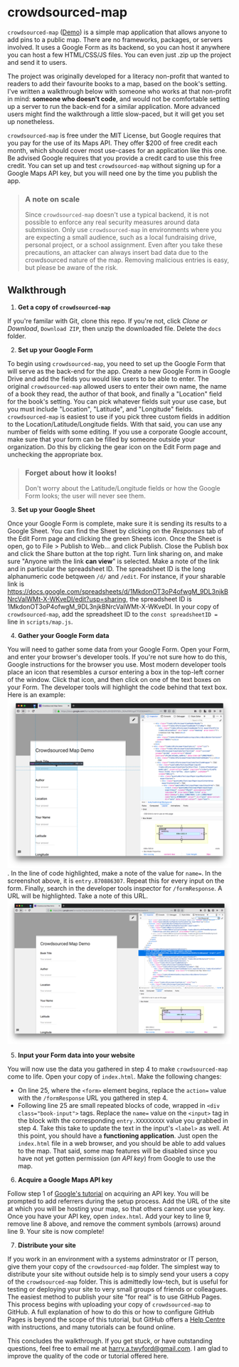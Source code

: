 # crowdsourced-map

`crowdsourced-map` ([Demo](https://htwyford.github.io/crowdsourced-map/index.html))
is a simple map application that allows anyone to add pins to a public map. 
There are no frameworks, packages, or servers involved.
It uses a Google Form as its backend, so you can host it anywhere you can host
a few HTML/CSS/JS files. You can even just .zip up the project and send it
to users.

The project was originally developed for a literacy non-profit that wanted to
readers to add their favourite books to a map, based on the book's setting.
I've written a walkthrough below with someone who works at that non-profit in 
mind: **someone who doesn't code**, and would not be comfortable setting up 
a server to run the back-end for a similar application.
More advanced users might find the walkthrough a little slow-paced, but it will
get you set up nonetheless.

`crowdsourced-map` is free under the MIT License, but Google requires that you
pay for the use of its Maps API. They offer $200 of free credit each month,
which should cover most use-cases for an application like this one. Be advised
Google requires that you provide a credit card to use this free credit. You can
set up and test `crowdsourced-map` without signing up for a Google Maps API key,
but you will need one by the time you publish the app.

> ### A note on scale
> Since `crowdsourced-map` doesn't use a typical backend, it is not possible
> to enforce any real security measures around data submission. 
> Only use `crowdsourced-map` in environments where you are expecting a small 
> audience, such as a local fundraising drive, personal project, or a school 
> assignment. Even after you take these precautions, an attacker can always 
> insert bad data due to the crowdsourced nature of the map. 
> Removing malicious entries is easy, but please be aware of the risk.

## Walkthrough
1. __Get a copy of `crowdsourced-map`__

If you're familar with Git, clone this repo.
If you're not, click _Clone or Download_, `Download ZIP`, then unzip the
downloaded file.
Delete the `docs` folder.

2. __Set up your Google Form__

To begin using `crowdsourced-map`, you need to set up the Google Form that will
serve as the back-end for the app. 
Create a new Google Form in Google Drive and add the fields you would like users
to be able to enter. The original `crowdsourced-map` allowed users to enter 
their own name, the name of a book they read, the author of that book, and
finally a "Location" field for the book's setting. You can pick whatever fields
suit your use case, but you must include "Location", "Latitude", and
"Longitude" fields.
`crowdsourced-map` is easiest to use if you pick three custom fields in
addition to the Location/Latitude/Longitude fields. With that said, you can use
any number of fields with some editing.
If you use a corporate Google account, make sure that your form can be filled 
by someone outside your organization. Do this by clicking the gear icon on the
Edit Form page and unchecking the appropriate box.
> ### Forget about how it looks!
> Don't worry about the Latitude/Longitude fields or how the Google Form looks;
> the user will never see them.

3. __Set up your Google Sheet__

Once your Google Form is complete, make sure it is sending its results to
a Google Sheet. You can find the Sheet by clicking on the _Responses_ tab of
the Edit Form page and clicking the green Sheets icon.
Once the Sheet is open, go to File > Publish to Web... and click Publish.
Close the Publish box and click the Share button at the top right. Turn
link sharing on, and make sure "Anyone with the link **can view**" is selected.
Make a note of the link and in particular the spreadsheet ID. The spreadsheet ID
is the long alphanumeric code betqween `/d/` and `/edit`. For instance, if your
sharable link is
https://docs.google.com/spreadsheets/d/1MkdonOT3oP4ofwgM_9DL3njkBNrcValWMt-X-WKveDI/edit?usp=sharing,
the spreadsheet ID is 1MkdonOT3oP4ofwgM_9DL3njkBNrcValWMt-X-WKveDI. 
In your copy of `crowdsourced-map`, add the spreadsheet ID to the 
`const spreadsheetID = ` line in `scripts/map.js`.

4. __Gather your Google Form data__

You will need to gather some data from your Google Form. Open your Form, and
enter your browser's developer tools. If you're not sure how to do this,
Google instructions for the browser you use.
Most modern developer tools place an icon that resembles a cursor entering a box
in the top-left corner of the window. Click that icon, and then click on one of
the text boxes on your Form. The developer tools will highlight the code behind 
that text box. Here is an example:
![form cursor example](https://github.com/htwyford/crowdsourced-map/blob/master/docs/form_cursor_example.png).
In the line of code highlighted, make a note of the value for `name=`. In the 
screenshot above, it is `entry.870886307`. Repeat this for every input on 
the form.
Finally, search in the developer tools inspector for `/formResponse`. A URL will
be highlighted. Take a note of this URL.
![form response example](https://github.com/htwyford/crowdsourced-map/blob/docs/docs/form_response_example.png)

5. __Input your Form data into your website__

You will now use the data you gathered in step 4 to make `crowdsourced-map` come
to life. Open your copy of `index.html`. Make the following changes:
* On line 25, where the `<form>` element begins, replace the `action=` value with
the `/formResponse` URL you gathered in step 4.
* Following line 25 are small repeated blocks of code, wrapped in 
`<div class="book-input">` tags. Replace the `name=` value on the `<input>` tag
in the block with the corresponding `entry.XXXXXXXXX` value you grabbed in 
step 4. Take this take to update the text in the input's `<label>` as well.
At this point, you should have a __functioning application__. Just open the
`index.html` file in a web browser, and you should be able to add values to the
map. That said, some map features will be disabled since you have not yet gotten
permission (_an API key_) from Google to use the map.

6. __Acquire a Google Maps API key__

Follow step 1 of [Google's tutorial](https://developers.google.com/maps/documentation/javascript/get-api-key)
on acquiring an API key. You will be prompted to add referrers during the setup process.
Add the URL of the site at which you will be hosting your map, 
so that others cannot use your key.
Once you have your API key, open `index.html`. Add your key to line 9, remove 
line 8 above, and remove the comment symbols (arrows) around line 9.
Your site is now complete!

7. __Distribute your site__

If you work in an environment with a systems adminstrator or IT person, give 
them your copy of the `crowdsourced-map` folder. 
The simplest way to distribute your site without outside help is to simply send
your users a copy of the `crowdsourced-map` folder. This is admittedly low-tech,
but is useful for testing or deploying your site to very small groups of friends
or colleagues.
The easiest method to publish your site "for real" is to use GitHub Pages.
This process begins with uploading your copy of `crowdsourced-map` to GitHub.
A full explanation of how to do this or how to configure GitHub Pages is 
beyond the scope of this tutorial, but GitHub offers a 
[Help Centre](https://help.github.com/categories/github-pages-basics/)
with instructions, and many tutorials can be found online.


This concludes the walkthrough. If you get stuck, or have outstanding questions,
feel free to email me at [harry.a.twyford@gmail.com](mailto:harry.a.twyford@gmail.com). 
I am glad to improve the quality of the code or tutorial offered here.
